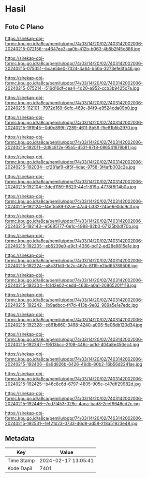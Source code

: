 # Hasil

## Foto C Plano

https://sirekap-obj-formc.kpu.go.id/a8ca/pemilu/pdpr/74/03/14/20/02/7403142002006-20240215-072156--a4647ea3-aa0b-412b-b063-4b5b2f45c886.jpg

https://sirekap-obj-formc.kpu.go.id/a8ca/pemilu/pdpr/74/03/14/20/02/7403142002006-20240215-075051--bcae5be0-7324-4a64-b50a-3273efe3fb46.jpg

https://sirekap-obj-formc.kpu.go.id/a8ca/pemilu/pdpr/74/03/14/20/02/7403142002006-20240215-075214--516d16df-cea4-4d20-a952-ccb3b9425c7a.jpg

https://sirekap-obj-formc.kpu.go.id/a8ca/pemilu/pdpr/74/03/14/20/02/7403142002006-20240215-112101--7972d169-6cfc-469c-84f9-e9524cda09b0.jpg

https://sirekap-obj-formc.kpu.go.id/a8ca/pemilu/pdpr/74/03/14/20/02/7403142002006-20240215-191945--0d0c899f-7289-461f-8b59-f5e81b5b2970.jpg

https://sirekap-obj-formc.kpu.go.id/a8ca/pemilu/pdpr/74/03/14/20/02/7403142002006-20240215-192011--2d8c812e-95b5-453f-87f8-086541976b81.jpg

https://sirekap-obj-formc.kpu.go.id/a8ca/pemilu/pdpr/74/03/14/20/02/7403142002006-20240215-192034--cf281af9-df5f-4dac-9758-3f4afb002c2a.jpg

https://sirekap-obj-formc.kpu.go.id/a8ca/pemilu/pdpr/74/03/14/20/02/7403142002006-20240215-192104--3ded1159-6623-44c1-819a-4778f8f14b0a.jpg

https://sirekap-obj-formc.kpu.go.id/a8ca/pemilu/pdpr/74/03/14/20/02/7403142002006-20240215-192124--f4ef5b89-b2ae-47a4-b332-24be6e0dc9c3.jpg

https://sirekap-obj-formc.kpu.go.id/a8ca/pemilu/pdpr/74/03/14/20/02/7403142002006-20240215-192143--e5685177-6e1c-4988-82b0-67125b0df70b.jpg

https://sirekap-obj-formc.kpu.go.id/a8ca/pemilu/pdpr/74/03/14/20/02/7403142002006-20240215-192205--eb5239e0-a9c1-4366-bd12-ed28e9815e1e.jpg

https://sirekap-obj-formc.kpu.go.id/a8ca/pemilu/pdpr/74/03/14/20/02/7403142002006-20240215-192224--a8c3f1d3-1c2c-467c-8f19-e2bd65789506.jpg

https://sirekap-obj-formc.kpu.go.id/a8ca/pemilu/pdpr/74/03/14/20/02/7403142002006-20240215-192304--fc1d2e02-cedd-463b-a0a1-20865201f118.jpg

https://sirekap-obj-formc.kpu.go.id/a8ca/pemilu/pdpr/74/03/14/20/02/7403142002006-20240215-192242--1b9adbcc-f47d-413b-9e82-989a5e1e7edc.jpg

https://sirekap-obj-formc.kpu.go.id/a8ca/pemilu/pdpr/74/03/14/20/02/7403142002006-20240215-192328--c861b660-3498-4240-a006-5e06db120d34.jpg

https://sirekap-obj-formc.kpu.go.id/a8ca/pemilu/pdpr/74/03/14/20/02/7403142002006-20240215-192347--f9513bcc-2f08-446c-ac1d-404a8e450ec4.jpg

https://sirekap-obj-formc.kpu.go.id/a8ca/pemilu/pdpr/74/03/14/20/02/7403142002006-20240215-192406--6a9d826b-6426-49db-80b2-16b56d2241ae.jpg

https://sirekap-obj-formc.kpu.go.id/a8ca/pemilu/pdpr/74/03/14/20/02/7403142002006-20240215-192425--b46c8c6d-6797-4805-905e-c47dff29982d.jpg

https://sirekap-obj-formc.kpu.go.id/a8ca/pemilu/pdpr/74/03/14/20/02/7403142002006-20240215-192446--7cd7f453-029c-4aca-bad8-2eef9646cd2c.jpg

https://sirekap-obj-formc.kpu.go.id/a8ca/pemilu/pdpr/74/03/14/20/02/7403142002006-20240215-192531--1ef21d23-0733-46d8-ad58-218a51923e48.jpg


## Metadata

| Key        | Value               |
| ---------- | ------------------- |
| Time Stamp | 2024-02-17 13:05:41 |
| Kode Dapil | 7401                |



